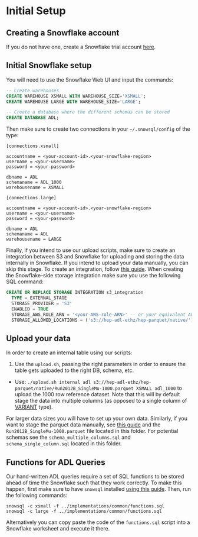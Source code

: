 # Initial Setup

## Creating a Snowflake account

If you do not have one, create a Snowflake trial account [here](https://signup.snowflake.com/).

## Initial Snowflake setup

You will need to use the Snowflake Web UI and input the commands:

```SQL
-- Create warehouses
CREATE WAREHOUSE XSMALL WITH WAREHOUSE_SIZE='XSMALL';
CREATE WAREHOUSE LARGE WITH WAREHOUSE_SIZE='LARGE';

-- Create a database where the different schemas can be stored
CREATE DATABASE ADL;
```

Then make sure to create two connections in your `~/.snowsql/config` of the type:

```
[connections.xsmall]

accountname = <your-account-id>.<your-snowflake-region>
username = <your-username>
password = <your-password>

dbname = ADL
schemaname = ADL_1000
warehousename = XSMALL

[connections.large]

accountname = <your-account-id>.<your-snowflake-region>
username = <your-username>
password = <your-password>

dbname = ADL
schemaname = ADL
warehousename = LARGE
```

Finally, if you intend to use our upload scripts, make sure to create an integration between S3 and Snowflake for uploading and storing the data internally in Snowflake. If you intend to upload your data manually, you can skip this stage. To create an integration, follow [this guide](https://docs.snowflake.com/en/user-guide/data-load-s3-config-storage-integration.html). When creating the Snowflake-side storage integration make sure you use the following SQL command:

```SQL
CREATE OR REPLACE STORAGE INTEGRATION s3_integration
  TYPE = EXTERNAL_STAGE
  STORAGE_PROVIDER = 'S3'
  ENABLED = TRUE
  STORAGE_AWS_ROLE_ARN = '<your-AWS-role-ARN>' -- or your equivalent AWS ROLE
  STORAGE_ALLOWED_LOCATIONS = ('s3://hep-adl-ethz/hep-parquet/native/');
```

## Upload your data

In order to create an internal table using our scripts:

1. Use the `upload.sh`, passing the right parameters in order to ensure the table gets uploaded to the right DB, schema, etc.
  * Use: `./upload.sh internal adl s3://hep-adl-ethz/hep-parquet/native/Run2012B_SingleMu-1000.parquet XSMALL adl_1000` to upload the 1000 row reference dataset. Note that this will by default stage the data into multiple columns (as opposed to a single column of [VARIANT](https://docs.snowflake.com/en/sql-reference/data-types-semistructured#variant) type). 

For larger data sizes you will have to set up your own data. Similarly, if you want to stage the parquet data manually, see [this guide](https://docs.snowflake.com/en/user-guide/script-data-load-transform-parquet) and the `Run2012B_SingleMu-1000.parquet` file located in this folder. For potential schemas see the `schema_multiple_columns.sql` and `schema_single_column.sql` located in this folder.

## Functions for ADL Queries

Our hand-written ADL queries require a set of SQL functions to be stored ahead of time the Snowflake such that they work correctly. To make this happen, first make sure to have `snowsql` installed [using this guide](https://docs.snowflake.com/en/user-guide/snowsql-install-config#installing-snowsql-on-linux-using-the-installer). Then, run the following commands:

```
snowsql -c xsmall -f ../implementations/common/functions.sql
snowsql -c large -f ../implementations/common/functions.sql
```  

Alternatively you can copy paste the code of the `functions.sql` script into a Snowflake worksheet and execute it there.